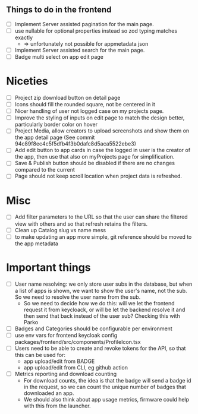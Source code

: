 ## Things to do in the frontend
- [ ] Implement Server assisted pagination for the main page.
- [ ] use nullable for optional properties instead so zod typing matches exactly
  - => unfortunately not possible for appmetadata json  
- [ ] Implement Server assisted search for the main page.
- [ ] Badge multi select on app edit page

# Niceties

- [ ] Project zip download button on detail page
- [ ] Icons should fill the rounded square, not be centered in it
- [ ] Nicer handling of user not logged case on my projects page.
- [ ] Improve the styling of inputs on edit page to match the design better, particularly border color on hover
- [ ] Project Media, allow creators to upload screenshots and show them on the app detail page (See commit 94c89f8ec4c5f5dfb4f3b0dafc8d5aca5522ebe3)
- [ ] Add edit button to app cards in case the logged in user is the creator of the app, then use that also on myProjects page for simplification.
- [ ] Save & Publish button should be disabled if there are no changes compared to the current 
- [ ] Page should not keep scroll location when project data is refreshed.

# Misc
- [ ] Add filter parameters to the URL so that the user can share the filtered view with others and so that refresh retains the filters.
- [ ] Clean up Catalog slug vs name mess
- [ ] to make updating an app more simple, git reference should be moved to the app metadata

# Important things
- [ ] User name resolving: we only store user subs in the database, but when a list of apps is shown, we want to show the user's name, not the sub. So we need to resolve the user name from the sub.
  - So we need to decide how we do this: will we let the frontend request it from keycloack, or will be let the backend resolve it and then send that back instead of the user sub? Checking this with Parko
- [ ] Badges and Categories should be configurable per environment
- [ ] use env vars for frontend keycloak config packages/frontend/src/components/ProfileIcon.tsx
- [ ] Users need to be able to create and revoke tokens for the API, so that this can be used for: 
  - app upload/edit from BADGE
  - app upload/edit from CLI, eg github action
- [ ] Metrics reporting and download counting
  - For download counts, the idea is that the badge will send a badge id in the request, so we can count the unique number of badges that downloaded an app.
  - We should also think about app usage metrics, firmware could help with this from the launcher.

